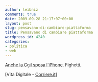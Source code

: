 ```yaml
---
author: leibniz
comments: true
date: 2009-09-28 21:17:07+00:00
layout: post
slug: pensavano-di-cambiare-piattaforma
title: Pensavano di cambiare piattaforma
wordpress_id: 4240
categories:
- politica
- web
---
```


[Anche la Cgil sposa l'iPhone](http://vitadigitale.corriere.it/2009/09/il_principale_sindacato_italia.html). Fighetti.

[Vita Digitale - [Corriere.it](http://Corriere.it)]
